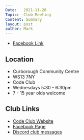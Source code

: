```yaml
---
Date:   2021-11-28
Topic:  Club Meeting
Content: Summary
layout: post
author: Mark
---
```





* [Facebook Link](https://www.facebook.com/1481985248595237/posts/4330171377109929/)

## Location

* Curborough Community Centre
* WS13 7NY
* Code Club
* Wednesdays 5:30 - 6:30pm
* 7 - 15 year olds welcome

## Club Links

* [Code Club Website](https://lichfield-code-club.github.io/)
* [Facebook Page](https://www.facebook.com/LichfieldCoders)
* [Discord club messages](https://discord.gg/szz6xGK)
